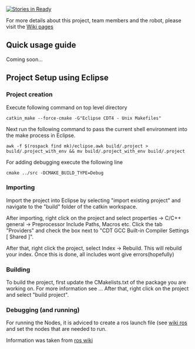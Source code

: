 [![Stories in Ready](https://badge.waffle.io/MinorRoboticsTeam4/Cobot_ROS_Arduino.svg?label=ready&title=Ready)](http://waffle.io/MinorRoboticsTeam4/Cobot_ROS_Arduino)

For more details about this project, team members and the robot, please visit the [Wiki pages](https://github.com/MinorRoboticsTeam4/CoffeeBot/wiki) 


## Quick usage guide
Coming soon...



## Project Setup using Eclipse

### Project creation

Execute following command on top level directory


```shell
catkin_make --force-cmake -G"Eclipse CDT4 - Unix Makefiles"
```


Next run the following command to pass the current shell environment into the make process in Eclipse.

```shell
awk -f $(rospack find mk)/eclipse.awk build/.project > build/.project_with_env && mv build/.project_with_env build/.project
```

For adding debugging execute the following line

```shell
cmake ../src -DCMAKE_BUILD_TYPE=Debug
```

### Importing

Import the project into Eclipse by selecting "import existing project" 
and navigate to the "build" folder of the catkin workspace.

After importing, right click on the project and select properties -> C/C++ general -> Preprocessor Include Paths, Macros etc. Click the tab "Providers" and check the box next to "CDT GCC Built-in Compiler Settings [ Shared ]".

After that, right click the project, select Index -> Rebuild. This will rebuild your index. Once this is done, all includes wont give errors(hopefully)

### Building

To build the project, first update the CMakelists.txt of the package you are working on. For more information see ...
After that, right click on the project and select "build project". 

### Debugging (and running)

For running the Nodes, it is adviced to create a ros launch file (see [wiki ros](wiki.ros.org/roslaunch) and set the nodes that are needed
to run. 



Information was taken from [ros wiki](wiki.ros.org/IDEs) 
